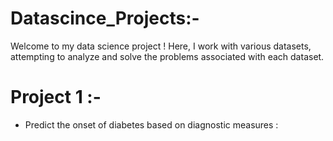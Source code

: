 # Datascince_Projects:-

Welcome to my data science project !
Here, I work with various datasets, attempting to analyze and solve the problems associated with each dataset.


# Project 1 :-
* Predict the onset of diabetes based on diagnostic measures :
